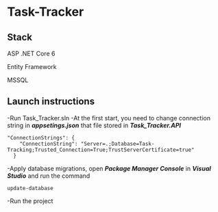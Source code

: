 # Task-Tracker

## Stack
  ASP .NET Core 6
  
  Entity Framework
  
  MSSQL
  
## Launch instructions
-Run Task_Tracker.sln
-At the first start, you need to change connection string in ***appsetings.json*** that file stored in ***Task_Tracker.API***
```
"ConnectionStrings": {
    "ConnectionString": "Server=.;Database=Task-Tracking;Trusted_Connection=True;TrustServerCertificate=true"
  }
 ```
-Apply database migrations, open ***Package Manager Console*** in ***Visual Studio*** and run the command
```
update-database
 ```
 -Run the project
